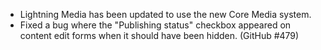 * Lightning Media has been updated to use the new Core Media system.
* Fixed a bug where the "Publishing status" checkbox appeared on content edit
  forms when it should have been hidden. (GitHub #479)
